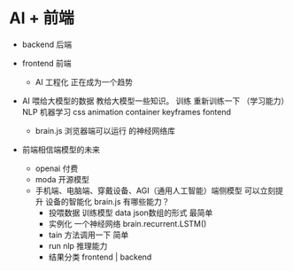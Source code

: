 # AI + 前端

- backend 后端

- frontend 前端
  - AI 工程化 正在成为一个趋势

- AI 
  喂给大模型的数据 教给大模型一些知识。
  训练 重新训练一下 （学习能力）NLP 机器学习
  css animation container keyframes fontend  

  - brain.js 浏览器端可以运行 的神经网络库


- 前端相信端模型的未来
  - openai 付费
  - moda 开源模型
  - 手机端、电脑端、穿戴设备、AGI（通用人工智能）端侧模型
    可以立刻提升 设备的智能化
    brain.js 有哪些能力？
     - 投喂数据 训练模型 
       data json数组的形式 最简单
     - 实例化 一个神经网络
       brain.recurrent.LSTM()
     - tain 方法调用一下 简单
     - run nlp 推理能力
     - 结果分类 frontend | backend  